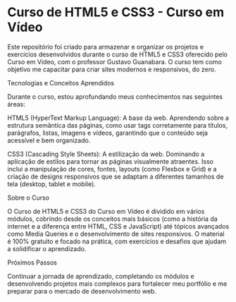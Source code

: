 # Curso de HTML5 e CSS3 - Curso em Vídeo
 
Este repositório foi criado para armazenar e organizar os projetos e exercícios desenvolvidos durante o curso de HTML5 e CSS3 oferecido pelo Curso em Vídeo, com o professor Gustavo Guanabara. O curso tem como objetivo me capacitar para criar sites modernos e responsivos, do zero.

Tecnologias e Conceitos Aprendidos

Durante o curso, estou aprofundando meus conhecimentos nas seguintes áreas:

HTML5 (HyperText Markup Language): A base da web. Aprendendo sobre a estrutura semântica das páginas, como usar tags corretamente para títulos, parágrafos, listas, imagens e vídeos, garantindo que o conteúdo seja acessível e bem organizado.

CSS3 (Cascading Style Sheets): A estilização da web. Dominando a aplicação de estilos para tornar as páginas visualmente atraentes. Isso inclui a manipulação de cores, fontes, layouts (como Flexbox e Grid) e a criação de designs responsivos que se adaptam a diferentes tamanhos de tela (desktop, tablet e mobile).

Sobre o Curso

O Curso de HTML5 e CSS3 do Curso em Vídeo é dividido em vários módulos, cobrindo desde os conceitos mais básicos (como a história da internet e a diferença entre HTML, CSS e JavaScript) até tópicos avançados como Media Queries e o desenvolvimento de sites responsivos. O material é 100% gratuito e focado na prática, com exercícios e desafios que ajudam a solidificar o aprendizado.

Próximos Passos

Continuar a jornada de aprendizado, completando os módulos e desenvolvendo projetos mais complexos para fortalecer meu portfólio e me preparar para o mercado de desenvolvimento web.
